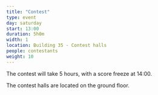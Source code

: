 ```yaml
---
title: "Contest"
type: event
day: saturday
start: 13:00
duration: 5h0m
width: 1
location: Building 35 - Contest halls
people: contestants
weight: 10
---
```


The contest will take 5 hours, with a score freeze at 14:00.

The contest halls are located on the ground floor.
